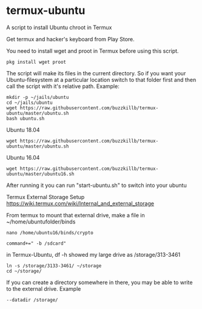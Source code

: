 # termux-ubuntu

A script to install Ubuntu chroot in Termux  

Get termux and hacker's keyboard from Play Store.  

You need to install wget and proot in Termux before using this script.

```
pkg install wget proot
```

The script will make its files in the current directory. So if you want your Ubuntu-filesystem at a particular location switch to that folder first and then call the script with it's relative path. Example:
```
mkdir -p ~/jails/ubuntu
cd ~/jails/ubuntu
wget https://raw.githubusercontent.com/buzzkillb/termux-ubuntu/master/ubuntu.sh
bash ubuntu.sh
```
Ubuntu 18.04
```
wget https://raw.githubusercontent.com/buzzkillb/termux-ubuntu/master/ubuntu.sh
```

Ubuntu 16.04
```
wget https://raw.githubusercontent.com/buzzkillb/termux-ubuntu/master/ubuntu16.sh
```

After running it you can run "start-ubuntu.sh" to switch into your ubuntu

Termux External Storage Setup  
https://wiki.termux.com/wiki/Internal_and_external_storage  

From termux to mount that external drive, make a file in ~/home/ubuntufolder/binds  
```
nano /home/ubuntu16/binds/crypto
```
```
command+=" -b /sdcard"
```
in Termux-Ubuntu, df -h showed my large drive as /storage/313-3461  
```df -h
ln -s /storage/3133-3461/ ~/storage
cd ~/storage/
```
If you can create a directory somewhere in there, you may be able to write to the external drive. Example  
```
--datadir /storage/
```
